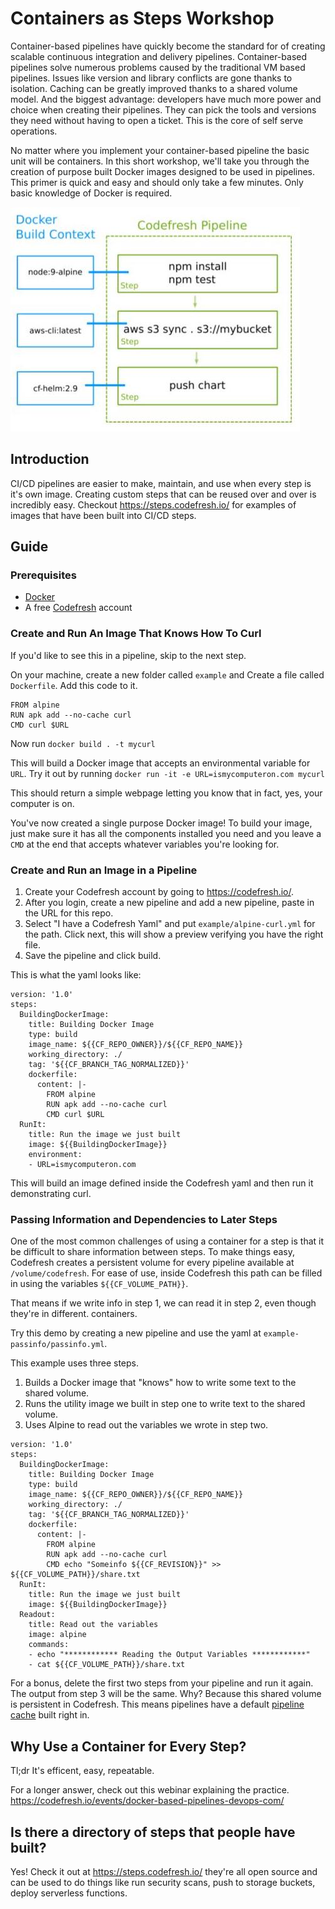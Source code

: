# Containers as Steps Workshop
Container-based pipelines have quickly become the standard for of creating scalable continuous integration and delivery pipelines. Container-based pipelines solve numerous problems caused by the traditional VM based pipelines. Issues like version and library conflicts are gone thanks to isolation. Caching can be greatly improved thanks to a shared volume model. And the biggest advantage: developers have much more power and choice when creating their pipelines. They can pick the tools and versions they need without having to open a ticket. This is the core of self serve operations. 

No matter where you implement your container-based pipeline the basic unit will be containers. In this short workshop, we'll take you through the creation of purpose built Docker images designed to be used in pipelines. This primer is quick and easy and should only take a few minutes. Only basic knowledge of Docker is required. 

![alt CI/CD](https://github.com/todaywasawesome/containers-as-steps/blob/master/Docker-cicd-pipelines.jpg)


## Introduction
CI/CD pipelines are easier to make, maintain, and use when every step is it's own image. Creating custom steps that can be reused over and over is incredibly easy. Checkout https://steps.codefresh.io/ for examples of images that have been built into CI/CD steps. 

## Guide

### Prerequisites
- [Docker](https://docs.docker.com/install/)
- A free [Codefresh](https://codefresh.io/) account

### Create and Run An Image That Knows How To Curl
If you'd like to see this in a pipeline, skip to the next step.

On your machine, create a new folder called `example` and Create a file called `Dockerfile`. Add this code to it.

```
FROM alpine
RUN apk add --no-cache curl
CMD curl $URL
```

Now run `docker build . -t mycurl`

This will build a Docker image that accepts an environmental variable for `URL`. Try it out by running `docker run -it -e URL=ismycomputeron.com mycurl`

This should return a simple webpage letting you know that in fact, yes, your computer is on. 

You've now created a single purpose Docker image! To build your image, just make sure it has all the components installed you need and you leave a `CMD` at the end that accepts whatever variables you're looking for. 

### Create and Run an Image in a Pipeline
1. Create your Codefresh account by going to https://codefresh.io/. 
2. After you login, create a new pipeline and add a new pipeline, paste in the URL for this repo. 
3. Select "I have a Codefresh Yaml" and put `example/alpine-curl.yml` for the path. Click next, this will show a preview verifying you have the right file. 
4. Save the pipeline and click build.

This is what the yaml looks like:
```
version: '1.0'
steps:
  BuildingDockerImage:
    title: Building Docker Image
    type: build
    image_name: ${{CF_REPO_OWNER}}/${{CF_REPO_NAME}}
    working_directory: ./
    tag: '${{CF_BRANCH_TAG_NORMALIZED}}'
    dockerfile:
      content: |-
        FROM alpine
        RUN apk add --no-cache curl
        CMD curl $URL
  RunIt:
    title: Run the image we just built
    image: ${{BuildingDockerImage}}
    environment:
    - URL=ismycomputeron.com

```
This will build an image defined inside the Codefresh yaml and then run it demonstrating curl. 

### Passing Information and Dependencies to Later Steps
One of the most common challenges of using a container for a step is that it be difficult to share information between steps. To make things easy, Codefresh creates a persistent volume for every pipeline available at `/volume/codefresh`. For ease of use, inside Codefresh this path can be filled in using the variables `${{CF_VOLUME_PATH}}`. 

That means if we write info in step 1, we can read it in step 2, even though they're in different. containers. 

Try this demo by creating a new pipeline and use the yaml at `example-passinfo/passinfo.yml`.

This example uses three steps. 
1. Builds a Docker image that "knows" how to write some text to the shared volume. 
2. Runs the utility image we built in step one to write text to the shared volume.
3. Uses Alpine to read out the variables we wrote in step two.

```
version: '1.0'
steps:
  BuildingDockerImage:
    title: Building Docker Image
    type: build
    image_name: ${{CF_REPO_OWNER}}/${{CF_REPO_NAME}}
    working_directory: ./
    tag: '${{CF_BRANCH_TAG_NORMALIZED}}'
    dockerfile:
      content: |-
        FROM alpine
        RUN apk add --no-cache curl
        CMD echo "Someinfo ${{CF_REVISION}}" >> ${{CF_VOLUME_PATH}}/share.txt
  RunIt:
    title: Run the image we just built
    image: ${{BuildingDockerImage}}
  Readout:
    title: Read out the variables
    image: alpine
    commands:
    - echo "************ Reading the Output Variables ************"
    - cat ${{CF_VOLUME_PATH}}/share.txt
```

For a bonus, delete the first two steps from your pipeline and run it again. The output from step 3 will be the same. Why? Because this shared volume is persistent in Codefresh. This means pipelines have a default [pipeline cache](https://codefresh.io/containers/caching-build-dependencies-codefresh-volumes/) built right in.	

## Why Use a Container for Every Step?
Tl;dr It's efficent, easy, repeatable. 

For a longer answer, check out this webinar explaining the practice. https://codefresh.io/events/docker-based-pipelines-devops-com/

## Is there a directory of steps that people have built?
Yes! Check it out at https://steps.codefresh.io/ they're all open source and can be used to do things like run security scans, push to storage buckets, deploy serverless functions.
